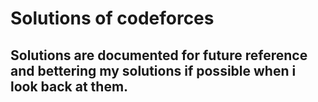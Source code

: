 # Solutions of codeforces

## Solutions are documented for future reference and bettering my solutions if possible when i look back at them.
